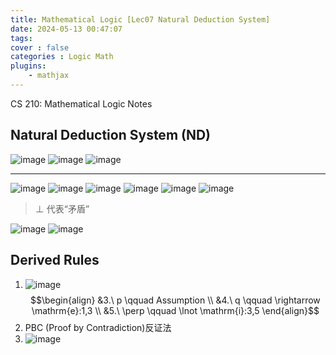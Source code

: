 ```yaml
---
title: Mathematical Logic [Lec07 Natural Deduction System]
date: 2024-05-13 00:47:07
tags:
cover : false
categories : Logic Math
plugins: 
    - mathjax
---
```

CS 210: Mathematical Logic Notes

<!-- more -->

## Natural Deduction System (ND)
![image](img1.png)
![image](img2.png)
![image](img3.png)

---

![image](img4.png)
![image](img5.png)
![image](img6.png)
![image](img7.png)
![image](img8.png)
![image](img9.png)
> $\perp$  代表“矛盾”

![image](img10.png)
![image](img11.png)
## Derived Rules 
1. ![image](img12.png)
	$$\begin{align}
&3.\ p \qquad Assumption \\
&4.\ q \qquad \rightarrow \mathrm{e}:1,3 \\
&5.\ \perp \qquad \lnot \mathrm{i}:3,5
\end{align}$$
2. PBC (Proof by Contradiction)反证法
3. ![image](img13.png)